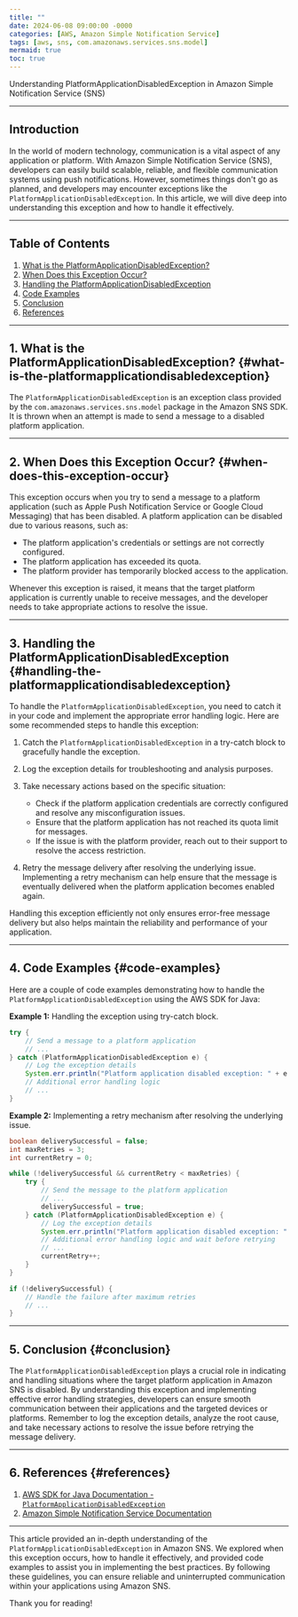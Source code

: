 ```yaml
---
title: ""
date: 2024-06-08 09:00:00 -0000
categories: [AWS, Amazon Simple Notification Service]
tags: [aws, sns, com.amazonaws.services.sns.model]
mermaid: true
toc: true
---
```



Understanding PlatformApplicationDisabledException in Amazon Simple Notification Service (SNS)

---

## Introduction

In the world of modern technology, communication is a vital aspect of any application or platform. With Amazon Simple Notification Service (SNS), developers can easily build scalable, reliable, and flexible communication systems using push notifications. However, sometimes things don't go as planned, and developers may encounter exceptions like the `PlatformApplicationDisabledException`. In this article, we will dive deep into understanding this exception and how to handle it effectively.

---

## Table of Contents
1. [What is the PlatformApplicationDisabledException?](#what-is-the-platformapplicationdisabledexception)
2. [When Does this Exception Occur?](#when-does-this-exception-occur)
3. [Handling the PlatformApplicationDisabledException](#handling-the-platformapplicationdisabledexception)
4. [Code Examples](#code-examples)
5. [Conclusion](#conclusion)
6. [References](#references)

---

## 1. What is the PlatformApplicationDisabledException? {#what-is-the-platformapplicationdisabledexception}

The `PlatformApplicationDisabledException` is an exception class provided by the `com.amazonaws.services.sns.model` package in the Amazon SNS SDK. It is thrown when an attempt is made to send a message to a disabled platform application.

---

## 2. When Does this Exception Occur? {#when-does-this-exception-occur}

This exception occurs when you try to send a message to a platform application (such as Apple Push Notification Service or Google Cloud Messaging) that has been disabled. A platform application can be disabled due to various reasons, such as:

- The platform application's credentials or settings are not correctly configured.
- The platform application has exceeded its quota.
- The platform provider has temporarily blocked access to the application.

Whenever this exception is raised, it means that the target platform application is currently unable to receive messages, and the developer needs to take appropriate actions to resolve the issue.

---

## 3. Handling the PlatformApplicationDisabledException {#handling-the-platformapplicationdisabledexception}

To handle the `PlatformApplicationDisabledException`, you need to catch it in your code and implement the appropriate error handling logic. Here are some recommended steps to handle this exception:

1. Catch the `PlatformApplicationDisabledException` in a try-catch block to gracefully handle the exception.
2. Log the exception details for troubleshooting and analysis purposes.
3. Take necessary actions based on the specific situation:

   - Check if the platform application credentials are correctly configured and resolve any misconfiguration issues.
   - Ensure that the platform application has not reached its quota limit for messages.
   - If the issue is with the platform provider, reach out to their support to resolve the access restriction.

4. Retry the message delivery after resolving the underlying issue. Implementing a retry mechanism can help ensure that the message is eventually delivered when the platform application becomes enabled again.

Handling this exception efficiently not only ensures error-free message delivery but also helps maintain the reliability and performance of your application.

---

## 4. Code Examples {#code-examples}

Here are a couple of code examples demonstrating how to handle the `PlatformApplicationDisabledException` using the AWS SDK for Java:

**Example 1:** Handling the exception using try-catch block.

```java
try {
    // Send a message to a platform application
    // ...
} catch (PlatformApplicationDisabledException e) {
    // Log the exception details
    System.err.println("Platform application disabled exception: " + e.getMessage());
    // Additional error handling logic
    // ...
}
```

**Example 2:** Implementing a retry mechanism after resolving the underlying issue.

```java
boolean deliverySuccessful = false;
int maxRetries = 3;
int currentRetry = 0;

while (!deliverySuccessful && currentRetry < maxRetries) {
    try {
        // Send the message to the platform application
        // ...
        deliverySuccessful = true;
    } catch (PlatformApplicationDisabledException e) {
        // Log the exception details
        System.err.println("Platform application disabled exception: " + e.getMessage());
        // Additional error handling logic and wait before retrying
        // ...
        currentRetry++;
    }
}

if (!deliverySuccessful) {
    // Handle the failure after maximum retries
    // ...
}
```

---

## 5. Conclusion {#conclusion}

The `PlatformApplicationDisabledException` plays a crucial role in indicating and handling situations where the target platform application in Amazon SNS is disabled. By understanding this exception and implementing effective error handling strategies, developers can ensure smooth communication between their applications and the targeted devices or platforms. Remember to log the exception details, analyze the root cause, and take necessary actions to resolve the issue before retrying the message delivery.

---

## 6. References {#references}

1. [AWS SDK for Java Documentation - `PlatformApplicationDisabledException`](https://docs.aws.amazon.com/AWSJavaSDK/latest/javadoc/com/amazonaws/services/sns/model/PlatformApplicationDisabledException.html)
2. [Amazon Simple Notification Service Documentation](https://aws.amazon.com/sns/)

---

This article provided an in-depth understanding of the `PlatformApplicationDisabledException` in Amazon SNS. We explored when this exception occurs, how to handle it effectively, and provided code examples to assist you in implementing the best practices. By following these guidelines, you can ensure reliable and uninterrupted communication within your applications using Amazon SNS.

Thank you for reading!
